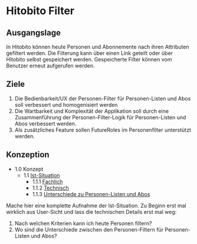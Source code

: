 # Hitobito Filter
## Ausgangslage
In Hitobito können heute Personen und Abonnemente nach ihren Attributen gefiltert werden. Die Filterung kann über einen Link geteilt oder über Hitobito selbst gespeichert werden. Gespeicherte Filter können vom Benutzer erneut aufgerufen werden.

## Ziele
1. Die Bedienbarkeit/UX der Personen-Filter für Personen-Listen und Abos soll verbessert und homogenisiert werden
2. Die Wartbarkeit und Komplexität der Applikation soll durch eine Zusammenführung der Personen-Filter-Logik für Personen-Listen und Abos verbessert werden.
3. Als zusätzliches Feature sollen FutureRoles im Personenfilter unterstützt werden.

## Konzeption
- 1.0 Konzept
  - 1.1 [Ist-Situation](1_konzeption/1_1_ist_situation/README#11-ist-situation)
    - 1.1.1 [Fachlich](1_konzeption/1_1_ist_situation/fachlich.md)
    - 1.1.2 [Technisch](1_konzeption/1_1_ist_situation/technisch.md)
    - 1.1.3 [Unterschiede zu Personen-Listen und Abos](1_konzeption/1_1_ist_situation/unterschiede.md)

Mache hier eine komplette Aufnahme der Ist-Situation. Zu Beginn erst mal wirklich aus User-Sicht und lass die technischen Details erst mal weg:

1. Nach welchen Kriterien kann ich heute Personen filtern?
2. Wo sind die Unterschiede zwischen den Personen-Filtern für Personen-Listen und Abos?
